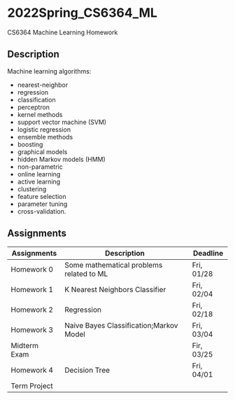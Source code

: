 # 2022Spring_CS6364_ML
CS6364 Machine Learning Homework

## Description
Machine learning algorithms: 
- nearest-neighbor
- regression
- classification
- perceptron
- kernel methods
- support vector machine (SVM)
- logistic regression
- ensemble methods
- boosting 
- graphical models
- hidden Markov models (HMM)
- non-parametric
- online learning
- active learning
- clustering
- feature selection
- parameter tuning
- cross-validation. 

## Assignments
|Assignments|Description|Deadline|
|-----------|-----------|--------|
|Homework 0|Some mathematical problems related to ML|Fri, 01/28|
|Homework 1|K Nearest Neighbors Classifier|Fri, 02/04|
|Homework 2|Regression|Fri, 02/18|
|Homework 3|Naive Bayes Classification;Markov Model|Fri, 03/04|
|Midterm Exam||Fir, 03/25|
|Homework 4|Decision Tree|Fri, 04/01|
|Term Project|
